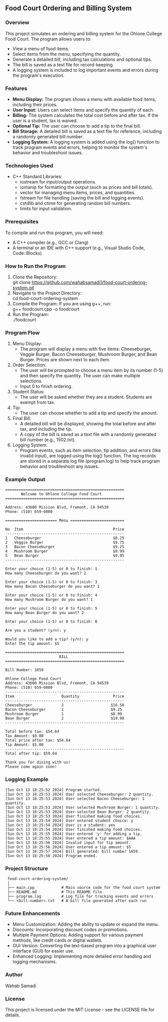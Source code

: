 ## Food Court Ordering and Billing System

### Overview
This project simulates an ordering and billing system for the Ohlone College Food Court. The program allows users to:
+ View a menu of food items.
+ Select items from the menu, specifying the quantity.
+ Generate a detailed bill, including tax calculations and optional tips.
+ The bill is saved as a text file for record-keeping.
+ A logging system is included to log important events and errors during the program's execution.  

### Features
+ **Menu Display:** The program shows a menu with available food items, including their prices.  
+ **User Input:** Users can select items and specify the quantity of each.
+ **Billing:** The system calculates the total cost before and after tax. If the user is a student, tax is waived.  
+ **Optional Tip:** The user can choose to add a tip to the final bill.  
+ **Bill Storage:** A detailed bill is saved as a text file for reference, including a randomly generated bill number.  
+ **Logging System:** A logging system is added using the log() function to track program events and errors, helping to monitor the system's behavior and troubleshoot issues.  

### Technologies Used
+ C++ Standard Libraries:  
  + iostream for input/output operations.  
  + iomanip for formatting the output (such as prices and bill totals).
  + vector for managing menu items, prices, and quantities.
  + fstream for file handling (saving the bill and logging events).
  + cstdlib and ctime for generating random bill numbers.
  + limits for input validation.  

### Prerequisites
To compile and run this program, you will need:  
+ A C++ compiler (e.g., GCC or Clang)  
+ A terminal or an IDE with C++ support (e.g., Visual Studio Code, Code::Blocks)

### How to Run the Program
1. Clone the Repository:  
   git clone https://github.com/wahabsamadi1/food-court-ordering-system.git  
2. Navigate to the Project Directory:  
   cd food-court-ordering-system  
3. Compile the Program: If you are using g++, run:  
   g++ foodcourt.cpp -o foodcourt  
4. Run the Program:  
   ./foodcourt

### Program Flow
1. Menu Display:
   + The program will display a menu with five items: Cheeseburger, Veggie Burger, Bacon Cheeseburger, Mushroom Burger, and Bean Burger. Prices are shown next to each item.
2. Order Selection:  
   + The user will be prompted to choose a menu item by its number (1-5) and then specify the quantity. The user can make multiple selections.  
   + Input 0 to finish ordering.  
3. Student Status:  
   + The user will be asked whether they are a student. Students are exempt from tax.  
4. Tip:
   + The user can choose whether to add a tip and specify the amount.  
5. Final Bill:  
   + A detailed bill will be displayed, showing the total before and after tax, and including the tip.
   + A copy of the bill is saved as a text file with a randomly generated bill number (e.g., 1502.txt).  
6. Logging System:
   + Program events, such as item selection, tip addition, and errors (like invalid input), are logged using the log() function. The log records are stored in a separate log file (program.log) to help track program behavior and troubleshoot any issues.

### Example Output
    =====================================================
           Welcome to Ohlone College Food Court
    =====================================================

    Address: 43600 Mission Blvd, Fremont, CA 94539   
    Phone: (510) 659-6000

    ======================= Menu ========================

    No  Item                                        Price
    -----------------------------------------------------
    1   Cheeseburger                                $8.25
    2   Veggie Burger                               $9.75
    3   Bacon Cheeseburger                          $9.25
    4   Mushroom Burger                             $8.99
    5   Bean Burger                                 $9.95
    -----------------------------------------------------

    Enter your choice (1-5) or 0 to finish: 1
    How many Cheeseburger do you want? 2

    Enter your choice (1-5) or 0 to finish: 3
    How many Bacon Cheeseburger do you want? 1

    Enter your choice (1-5) or 0 to finish: 4
    How many Mushroom Burger do you want? 1

    Enter your choice (1-5) or 0 to finish: 5
    How many Bean Burger do you want? 2

    Enter your choice (1-5) or 0 to finish: 0

    Are you a student? (y/n): y

    Would you like to add a tip? (y/n): y
    Enter the tip amount: $5

    =====================================================
                            BILL
    =====================================================

    Bill Number: 1659

    Ohlone College Food Court
    Address: 43600 Mission Blvd, Fremont, CA 94539
    Phone: (510) 659-6000
    -----------------------------------------------------
    Item                     Quantity               Price
    -----------------------------------------------------
    Cheeseburger             2                     $16.50
    Bacon Cheeseburger       1                     $9.25
    Mushroom Burger          1                     $8.99
    Bean Burger              2                     $19.90
    -----------------------------------------------------

    Total before tax: $54.64
    Tax Amount: $0.00
    Total price after tax: $54.64
    Tip Amount: $5.00
    -----------------------------------------------------
    Total after tip: $59.64

    Thank you for dining with us!
    Please come again soon!


### Logging Example  
    [Sun Oct 13 18:25:52 2024] Program started.
    [Sun Oct 13 18:25:53 2024] User selected Cheeseburger: 2 quantity.
    [Sun Oct 13 18:25:53 2024] User selected Bacon Cheeseburger: 1 quantity.
    [Sun Oct 13 18:25:53 2024] User selected Mushroom Burger: 1 quantity.
    [Sun Oct 13 18:25:53 2024] User selected Bean Burger: 2 quantity.
    [Sun Oct 13 18:25:53 2024] User finished making food choices.
    [Sun Oct 13 18:25:54 2024] User entered student choice: y
    [Sun Oct 13 18:25:54 2024] User is a student: yes
    [Sun Oct 13 18:25:54 2024] User finished making food choices.
    [Sun Oct 13 18:25:55 2024] User entered 'y' for adding a tip.
    [Sun Oct 13 18:25:55 2024] User entered a tip amount: $AAA
    [Sun Oct 13 18:25:56 2024] Invalid input for tip amount.
    [Sun Oct 13 18:25:56 2024] User entered a tip amount: $5
    [Sun Oct 13 18:25:57 2024] Bill generated: bill number 1659.
    [Sun Oct 13 18:25:58 2024] Program ended.

### Project Structure
     food-court-ordering-system/
     │
     ├── main.cpp            # Main source code for the food court system
     ├── README.md           # This README file
     ├── program.log         # Log file for tracking events and errors
     └── <bill-number>.txt   # A bill file generated after each run


### Future Enhancements
+ Menu Customization: Adding the ability to update or expand the menu.
+ Discounts: Incorporating discount codes or promotions.
+ Multiple Payment Options: Adding support for various payment methods, like credit cards or digital wallets.
+ GUI Version: Converting the text-based program into a graphical user interface (GUI) for easier use.
+ Enhanced Logging: Implementing more detailed error handling and logging mechanisms.
  
### Author
Wahab Samadi

### License
This project is licensed under the MIT License - see the LICENSE file for details.


